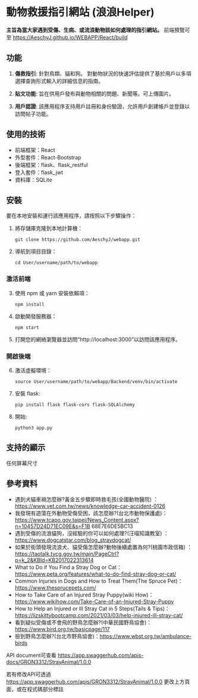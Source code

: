 # 動物救援指引網站 (浪浪Helper)
**主旨為當大家遇到受傷、生病、或流浪動物該如何處理的指引網站。**
前端預覽可至 https://AeschyJ.github.io/WEBAPP/React/build

## 功能

1. **傷救指引**: 針對鳥類、貓和狗。 對動物狀況的快速評估提供了基於用戶以多項選擇查詢形式輸入的詳細信息的指南。

2. **貼文功能**: 旨在供用戶發布與動物相關的問題、新聞等。可上傳圖片。

3. **用戶認證**: 該應用程序支持用戶註冊和身份驗證，允許用戶創建帳戶並登錄以訪問帖子功能。

## 使用的技術
- 前端框架：React
- 外型套件：React-Bootstrap
- 後端框架：flask、flask_restful
- 登入套件：flask_jwt
- 資料庫：SQLite

## 安裝 
要在本地安裝和運行該應用程序，請按照以下步驟操作：

1. 將存儲庫克隆到本地計算機：
   ```
   git clone https://github.com/AeschyJ/webapp.git
   ```

2. 導航到項目目錄：
   ```
   cd User/username/path/to/webapp
   ```

### 激活前端
3. 使用 npm 或 yarn 安裝依賴項：
   ```
   npm install
   ```

4. 啟動開發服務器：
   ```
   npm start
   ```

5. 打開您的網絡瀏覽器並訪問“http://localhost:3000”以訪問該應用程序。

### 開啟後端
6. 激活虛擬環境：
   ```
   source User/username/path/to/webapp/Backend/venv/bin/activate
   ```

7. 安裝 flask:
   ```
   pip install flask flask-cors flask-SQLAlchemy
   ```

8. 開始:
   ```
   python3 app.py
   ```

## 支持的顯示
任何屏幕尺寸

## 參考資料
- 遇到犬貓車禍怎麼辦?黃金五步驟即時救毛孩(全國動物醫院) ：https://www.vet.com.tw/news/knowledge-car-accident-0126 
- 我發現有遊蕩在外動物受傷受困，該怎麼辦?(台北市動物保護處)： https://www.tcapo.gov.taipei/News_Content.aspx?n=10457D24D71EC09E&s=F1B 68E7E6DE5BC13 
- 遇到受傷的流浪貓狗，沒經驗的你可以如何處理?(汪喵知識教室) ：https://www.dogcatstar.com/blog_straydogcat/ 
- 如果於街頭發現流浪犬、貓受傷怎麼辦?動物後續處置為何?(桃園市政信箱) ：https://taotalk.tycg.gov.tw/main/PageCtrl?p=k_2&KBId=KB2017022313614 
- What to Do if You Find a Stray Dog or Cat：https://www.peta.org/features/what-to-do-find-stray-dog-or-cat/ 
- Common Injuries in Dogs and How to Treat Them(The Spruce Pet)：https://www.thesprucepets.com/ 
- How to Take Care of an Injured Stray Puppy(wiki How)： https://www.wikihow.com/Take-Care-of-an-Injured-Stray-Puppy 
- How to Help an Injured or Ill Stray Cat in 5 Steps(Tails & Tips)：https://lizskittybootcamp.com/2021/03/03/help-injured-ill-stray-cat/ 
- 看到疑似受傷或不會飛的野鳥怎麼辦?(中華民國野鳥協會)：https://www.bird.org.tw/basicpage/117 
- 撿到野鳥怎麼辦?(台北市野鳥協會)：https://www.wbst.org.tw/ambulance-birds 

API document可查看 https://app.swaggerhub.com/apis-docs/GRON3312/StrayAnimal/1.0.0

若有修改API可透過 https://app.swaggerhub.com/apis/GRON3312/StrayAnimal/1.0.0 更改上方頁面，或在程式碼部分標註
